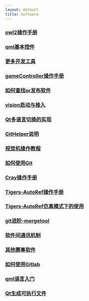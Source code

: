 ```yaml
---
layout: default 
title: Software
---
```

### [owl2操作手册](owl2操作手册.md)
### [qml基本控件](qml基本控件.md)
### [更多开发工具](更多开发工具.md)
### [gameController操作手册](gameController操作手册.md)
### [如何查找or发布软件](如何查找or发布软件.md)
### [vision启动与接入](vision启动与接入.md)
### [Qt多语言切换的实现](Qt多语言切换的实现.md)
### [GitHelper说明](GitHelper说明.md)
### [视觉机操作教程](视觉机操作教程.md)
### [如何使用Git](如何使用Git.md)
### [Cray操作手册](Cray操作手册.md)
### [Tigers-AutoRef操作手册](Tigers-AutoRef操作手册.md)
### [Tigers-AutoRef仿真模式下的使用](Tigers-AutoRef仿真模式下的使用.md)
### [git进阶-mergetool](git进阶-mergetool.md)
### [软件间通讯机制](软件间通讯机制.md)
### [其他赛事软件](其他赛事软件.md)
### [如何使用Gitlab](如何使用Gitlab.md)
### [qml语言入门](qml语言入门.md)
### [Qt生成可执行文件](Qt生成可执行文件.md)
